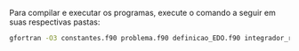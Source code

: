 Para compilar e executar os programas, execute o comando a seguir em suas respectivas pastas:
```bash
gfortran -O3 constantes.f90 problema.f90 definicao_EDO.f90 integrador_rk4.f90 atirador.f90 newton_raphson.f90 salvador_solucoes.f90 main.f90 -o sturm_liouville && ./sturm_liouville
```